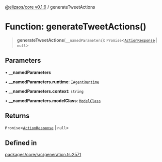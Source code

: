 [@elizaos/core v0.1.9](../index.md) / generateTweetActions

# Function: generateTweetActions()

> **generateTweetActions**(`__namedParameters`): `Promise`\<[`ActionResponse`](../interfaces/ActionResponse.md) \| `null`\>

## Parameters

• **\_\_namedParameters**

• **\_\_namedParameters.runtime**: [`IAgentRuntime`](../interfaces/IAgentRuntime.md)

• **\_\_namedParameters.context**: `string`

• **\_\_namedParameters.modelClass**: [`ModelClass`](../enumerations/ModelClass.md)

## Returns

`Promise`\<[`ActionResponse`](../interfaces/ActionResponse.md) \| `null`\>

## Defined in

[packages/core/src/generation.ts:2571](https://github.com/abilmansuryeshmuratov/tutorial_agent/blob/main/packages/core/src/generation.ts#L2571)
